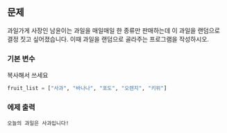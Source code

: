## 문제

과일가게 사장인 남윤이는 과일을 매일매일 한 종류만 판매하는데 이 과일을 랜덤으로 결정 짓고 싶어졌습니다. 이때 과일을 랜덤으로 골라주는 프로그램을 작성하시오.

### 기본 변수

복사해서 쓰세요

```python
fruit_list = ["사과", "바나나", "포도", "오렌지", "키위"]
```

### 에제 출력

```
오늘의 과일은 사과입니다!
```
